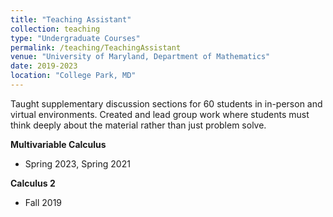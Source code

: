 ```yaml
---
title: "Teaching Assistant"
collection: teaching
type: "Undergraduate Courses"
permalink: /teaching/TeachingAssistant
venue: "University of Maryland, Department of Mathematics"
date: 2019-2023
location: "College Park, MD"
---
```


Taught supplementary discussion sections for 60 students in in-person and virtual environments. Created and lead group work where students must think deeply about the material rather than just problem solve.

__Multivariable Calculus__
  * Spring 2023, Spring 2021
  
__Calculus 2__
  * Fall 2019
